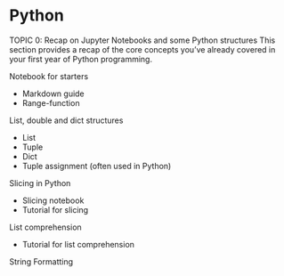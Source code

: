 # Python
TOPIC 0: Recap on Jupyter Notebooks and some Python structures
This section provides a recap of the core concepts you’ve already covered in your first year of Python programming.

Notebook for starters
- Markdown guide
- Range-function 

List, double and dict structures
 - List
 - Tuple
 - Dict
 - Tuple assignment (often used in Python)

Slicing in Python
 - Slicing notebook
 - Tutorial for slicing

List comprehension
 - Tutorial for list comprehension

String Formatting